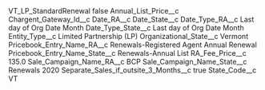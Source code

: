 <?xml version="1.0" encoding="UTF-8"?>
<CustomMetadata xmlns="http://soap.sforce.com/2006/04/metadata" xmlns:xsi="http://www.w3.org/2001/XMLSchema-instance" xmlns:xsd="http://www.w3.org/2001/XMLSchema">
    <label>VT_LP_StandardRenewal</label>
    <protected>false</protected>
    <values>
        <field>Annual_List_Price__c</field>
        <value xsi:nil="true"/>
    </values>
    <values>
        <field>Chargent_Gateway_Id__c</field>
        <value xsi:nil="true"/>
    </values>
    <values>
        <field>Date_RA__c</field>
        <value xsi:nil="true"/>
    </values>
    <values>
        <field>Date_State__c</field>
        <value xsi:nil="true"/>
    </values>
    <values>
        <field>Date_Type_RA__c</field>
        <value xsi:type="xsd:string">Last day of Org Date Month</value>
    </values>
    <values>
        <field>Date_Type_State__c</field>
        <value xsi:type="xsd:string">Last day of Org Date Month</value>
    </values>
    <values>
        <field>Entity_Type__c</field>
        <value xsi:type="xsd:string">Limited Partnership (LP)</value>
    </values>
    <values>
        <field>Organizational_State__c</field>
        <value xsi:type="xsd:string">Vermont</value>
    </values>
    <values>
        <field>Pricebook_Entry_Name_RA__c</field>
        <value xsi:type="xsd:string">Renewals-Registered Agent Annual Renewal</value>
    </values>
    <values>
        <field>Pricebook_Entry_Name_State__c</field>
        <value xsi:type="xsd:string">Renewals-Annual List</value>
    </values>
    <values>
        <field>RA_Fee_Price__c</field>
        <value xsi:type="xsd:double">135.0</value>
    </values>
    <values>
        <field>Sale_Campaign_Name_RA__c</field>
        <value xsi:type="xsd:string">BCP</value>
    </values>
    <values>
        <field>Sale_Campaign_Name_State__c</field>
        <value xsi:type="xsd:string">Renewals 2020</value>
    </values>
    <values>
        <field>Separate_Sales_if_outsite_3_Months__c</field>
        <value xsi:type="xsd:boolean">true</value>
    </values>
    <values>
        <field>State_Code__c</field>
        <value xsi:type="xsd:string">VT</value>
    </values>
</CustomMetadata>

